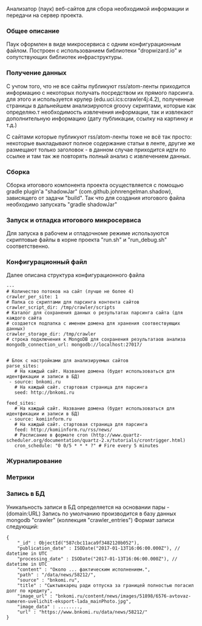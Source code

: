 Анализатор (паук) веб-сайтов для сбора необходимой информации и передачи на сервер проекта.

### Общее описание
Паук оформлен в виде микросервиса с одним конфигурационным файлом. Построен с
использованием библиотеки "dropwizard.io" и сопутствующих библиотек инфраструктуры.

### Получение данных
С учтом того, что не все сайты публикуют rss/atom-ленты приходится информацию
с некоторых получать посредством их прямого парсинга. для этого и используется крулер (edu.uci.ics:crawler4j:4.2), полученные страницы в дальнейшем анализируются groovy скриптами, которые как определяю.т необходимость извлечения информации, так и извлекают дополнительную информацию (дату публикации, ссылку на картинку и т.д.)

С сайтами которые публикуют rss/atom-ленты тоже не всё так просто: некоторые выкладывают полное содержание статьи в ленте, другие же размещают только заголовок - в данном случае приходится идти по ссылке и там так же повторять полный анализ с извлечением данных.

### Сборка
Сборка итогового компонента проекта осуществляется с помощью gradle plugin'а
"shadowJar" (com.github.johnrengelman.shadow), зависящего от задачи "build". Так
что для создания итогового файла необходимо запускать "gradle shadowJar"

### Запуск и отладка итогового микросервиса
Для запуска в рабочем и отладочноме режиме используются скриптовые файлы в корне проекта
"run.sh" и "run_debug.sh" соответственно.

### Конфигурационный файл
Далее описана структура конфигурационного файла
```{yaml}
---
# Количество потоков на сайт (лучше не более 4)
crawler_per_site: 1
# Папка со скриптами для парсинга контента сайтов
crawler_script_dir: /tmp/crawler/scripts
# Каталог для сохранения данных о результатах парсинга сайта (для каждого сайта
# создается подпапка с именем домена для хранения соотвествующих данных)
crawler_storage_dir: /tmp/crawler
# строка подключения к MongoDB для сохранения результатаов анализа
mongodb_connection_url: mongodb://localhost:27017/


# Блок с настройками для анализируемых сайтов
parse_sites:
   # На каждый сайт. Название домена (будет использоваться для идентфикации и записи в БД)
 - source: bnkomi.ru
   # На каждый сайт. стартовая страница для парсинга
   seed: http://bnkomi.ru

feed_sites:
   # На каждый сайт. Название домена (будет использоваться для идентфикации и записи в БД)
 - source: komiinform.ru
   # На каждый сайт. стартовая страница для парсинга
   feed: http://komiinform.ru/rss/news/
   # Расписание в формате cron (http://www.quartz-scheduler.org/documentation/quartz-2.x/tutorials/crontrigger.html)
   cron_schedule: "0 0/5 * * * ?" # Fire every 5 minutes
```
### Журналирование

### Метрики

### Запись в БД
Уникальность записи в БД определяется на основании пары - (domain:URL)
Запись по умолчанию производится в базу данных mongodb "crawler" (коллекция "crawler_entries")
Формат записи следующий:
```{json}
{
	"_id" : ObjectId("587cbc11aca9f3482120b052"),
	"publication_date" : ISODate("2017-01-13T16:06:00.000Z"), // datetime in UTC
	"processing_date" : ISODate("2017-01-13T16:06:00.000Z"), // datetime in UTC
	"content" : "Около ... фактическим исполнением.",
	"path" : "/data/news/58212/",
	"source" : "bnkomi.ru",
	"title" : "Сыктывкарец ради отпуска за границей полностью погасил долг по кредиту",
	"image_url" : "bnkomi.ru/content/news/images/51898/6576-avtovaz-nameren-uvelichit-eksport-lada_mainPhoto.jpg",
	"image_data" : ........,
	"url" : "https://www.bnkomi.ru/data/news/58212/"
}
```
